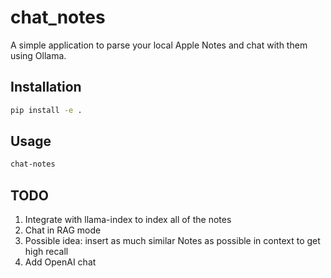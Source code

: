 # chat_notes

A simple application to parse your local Apple Notes and chat with them using Ollama.

## Installation

```bash
pip install -e .
```
## Usage
```bash
chat-notes
```
## TODO

1. Integrate with llama-index to index all of the notes 
2. Chat in RAG mode 
3. Possible idea: insert as much similar Notes as possible in context to get high recall 
4. Add OpenAI chat